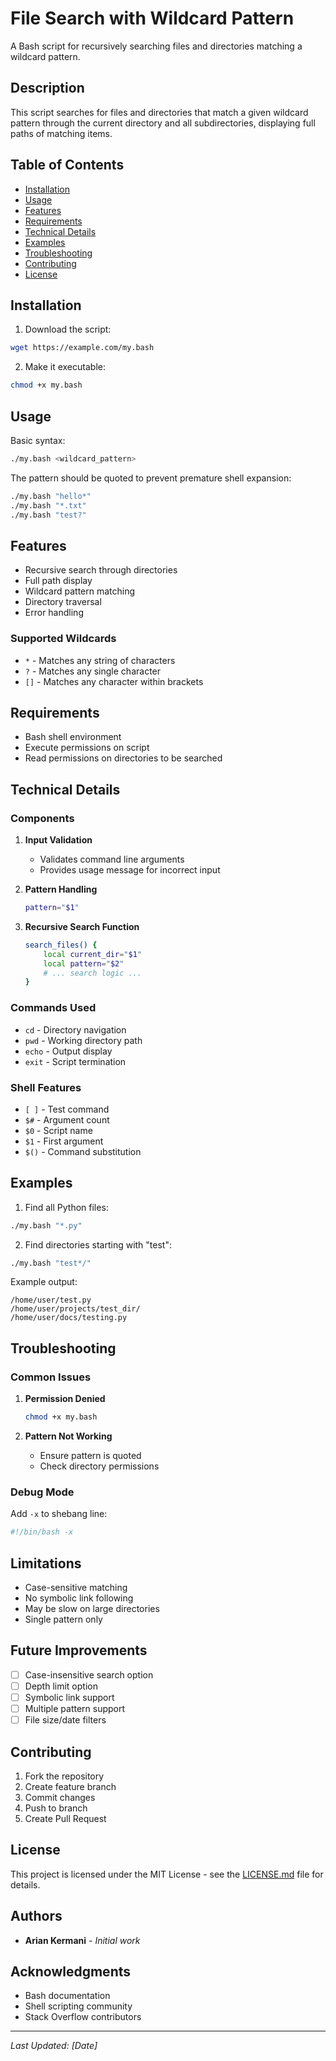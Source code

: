# File Search with Wildcard Pattern

A Bash script for recursively searching files and directories matching a wildcard pattern.

## Description

This script searches for files and directories that match a given wildcard pattern through the current directory and all subdirectories, displaying full paths of matching items.

## Table of Contents
- [Installation](#installation)
- [Usage](#usage)
- [Features](#features)
- [Requirements](#requirements)
- [Technical Details](#technical-details)
- [Examples](#examples)
- [Troubleshooting](#troubleshooting)
- [Contributing](#contributing)
- [License](#license)

## Installation

1. Download the script:
```bash
wget https://example.com/my.bash
```

2. Make it executable:
```bash
chmod +x my.bash
```

## Usage

Basic syntax:
```bash
./my.bash <wildcard_pattern>
```

The pattern should be quoted to prevent premature shell expansion:
```bash
./my.bash "hello*"
./my.bash "*.txt"
./my.bash "test?"
```

## Features

- Recursive search through directories
- Full path display
- Wildcard pattern matching
- Directory traversal
- Error handling

### Supported Wildcards
- `*` - Matches any string of characters
- `?` - Matches any single character
- `[]` - Matches any character within brackets

## Requirements

- Bash shell environment
- Execute permissions on script
- Read permissions on directories to be searched

## Technical Details

### Components

1. **Input Validation**
   - Validates command line arguments
   - Provides usage message for incorrect input

2. **Pattern Handling**
   ```bash
   pattern="$1"
   ```

3. **Recursive Search Function**
   ```bash
   search_files() {
       local current_dir="$1"
       local pattern="$2"
       # ... search logic ...
   }
   ```

### Commands Used
- `cd` - Directory navigation
- `pwd` - Working directory path
- `echo` - Output display
- `exit` - Script termination

### Shell Features
- `[ ]` - Test command
- `$#` - Argument count
- `$0` - Script name
- `$1` - First argument
- `$()` - Command substitution

## Examples

1. Find all Python files:
```bash
./my.bash "*.py"
```

2. Find directories starting with "test":
```bash
./my.bash "test*/"
```

Example output:
```
/home/user/test.py
/home/user/projects/test_dir/
/home/user/docs/testing.py
```

## Troubleshooting

### Common Issues

1. **Permission Denied**
   ```bash
   chmod +x my.bash
   ```

2. **Pattern Not Working**
   - Ensure pattern is quoted
   - Check directory permissions

### Debug Mode
Add `-x` to shebang line:
```bash
#!/bin/bash -x
```

## Limitations

- Case-sensitive matching
- No symbolic link following
- May be slow on large directories
- Single pattern only

## Future Improvements

- [ ] Case-insensitive search option
- [ ] Depth limit option
- [ ] Symbolic link support
- [ ] Multiple pattern support
- [ ] File size/date filters

## Contributing

1. Fork the repository
2. Create feature branch
3. Commit changes
4. Push to branch
5. Create Pull Request

## License

This project is licensed under the MIT License - see the [LICENSE.md](LICENSE.md) file for details.

## Authors

- **Arian Kermani** - *Initial work*

## Acknowledgments

- Bash documentation
- Shell scripting community
- Stack Overflow contributors

---
*Last Updated: [Date]*